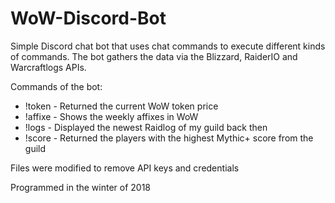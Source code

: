 # WoW-Discord-Bot

Simple Discord chat bot that uses chat commands to execute different kinds of commands. The bot gathers the data via the Blizzard, RaiderIO and Warcraftlogs APIs.

Commands of the bot:
- !token - Returned the current WoW token price
- !affixe - Shows the weekly affixes in WoW
- !logs - Displayed the newest Raidlog of my guild back then 
- !score - Returned the players with the highest Mythic+ score from the guild

Files were modified to remove API keys and credentials

Programmed in the winter of 2018
